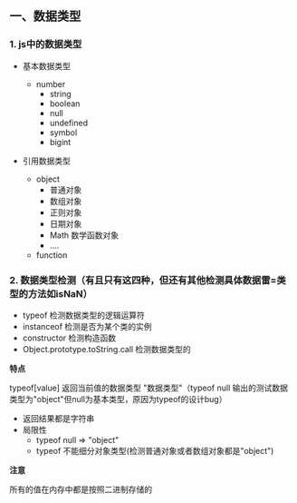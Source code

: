 
## **一、数据类型**
### **1. js中的数据类型**
- 基本数据类型
  + number
	+ string
	+ boolean
	+ null
	+ undefined
	+ symbol
	+ bigint

- 引用数据类型
	+ object
		+ 普通对象
		+ 数组对象
		+ 正则对象
		+ 日期对象
		+ Math 数学函数对象
		+ ....
	+ function
### **2. 数据类型检测（有且只有这四种，但还有其他检测具体数据雷=类型的方法如isNaN）**
- typeof 检测数据类型的逻辑运算符
- instanceof 检测是否为某个类的实例
- constructor 检测构造函数
- Object.prototype.toString.call 检测数据类型的

**特点**

  typeof[value] 返回当前值的数据类型  "数据类型"（typeof null 输出的测试数据类型为"object"但null为基本类型，原因为typeof的设计bug）

- 返回结果都是字符串
- 局限性
	+ typeof null => "object"
	+ typeof 不能细分对象类型(检测普通对象或者数组对象都是"object")


**注意**

所有的值在内存中都是按照二进制存储的